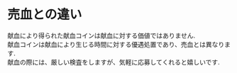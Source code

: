 # 売血との違い
献血により得られた献血コインは献血に対する価値ではありません.<br>
献血コインは献血により生じる時間に対する優遇処置であり、売血とは異なります.<br>
献血の際には、厳しい検査をしますが、気軽に応募してくれると嬉しいです.<br>

